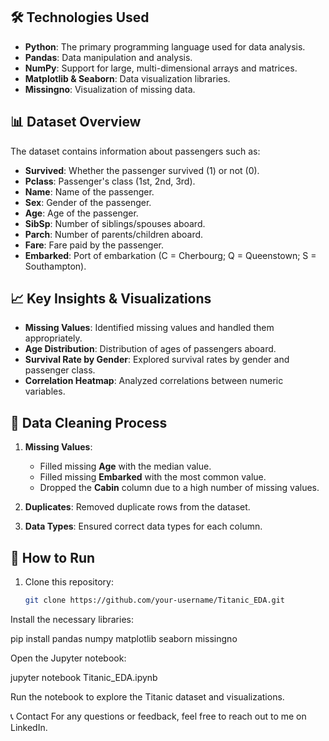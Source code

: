 
## 🛠️ Technologies Used

- **Python**: The primary programming language used for data analysis.
- **Pandas**: Data manipulation and analysis.
- **NumPy**: Support for large, multi-dimensional arrays and matrices.
- **Matplotlib & Seaborn**: Data visualization libraries.
- **Missingno**: Visualization of missing data.

## 📊 Dataset Overview

The dataset contains information about passengers such as:
- **Survived**: Whether the passenger survived (1) or not (0).
- **Pclass**: Passenger's class (1st, 2nd, 3rd).
- **Name**: Name of the passenger.
- **Sex**: Gender of the passenger.
- **Age**: Age of the passenger.
- **SibSp**: Number of siblings/spouses aboard.
- **Parch**: Number of parents/children aboard.
- **Fare**: Fare paid by the passenger.
- **Embarked**: Port of embarkation (C = Cherbourg; Q = Queenstown; S = Southampton).

## 📈 Key Insights & Visualizations

- **Missing Values**: Identified missing values and handled them appropriately.
- **Age Distribution**: Distribution of ages of passengers aboard.
- **Survival Rate by Gender**: Explored survival rates by gender and passenger class.
- **Correlation Heatmap**: Analyzed correlations between numeric variables.

## 🧹 Data Cleaning Process

1. **Missing Values**: 
   - Filled missing **Age** with the median value.
   - Filled missing **Embarked** with the most common value.
   - Dropped the **Cabin** column due to a high number of missing values.
   
2. **Duplicates**: Removed duplicate rows from the dataset.

3. **Data Types**: Ensured correct data types for each column.

## 🚀 How to Run

1. Clone this repository:
   ```bash
   git clone https://github.com/your-username/Titanic_EDA.git

Install the necessary libraries:

pip install pandas numpy matplotlib seaborn missingno


Open the Jupyter notebook:

jupyter notebook Titanic_EDA.ipynb

Run the notebook to explore the Titanic dataset and visualizations.

📞 Contact
For any questions or feedback, feel free to reach out to me on LinkedIn.
